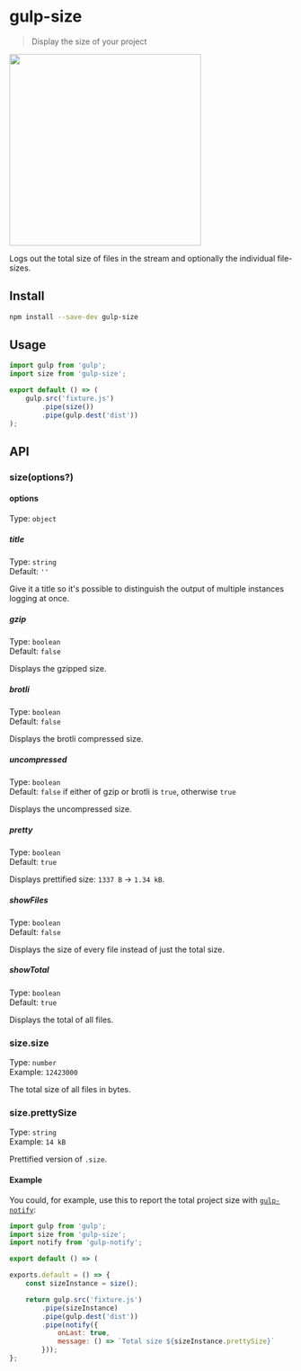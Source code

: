 # gulp-size

> Display the size of your project

<img src="screenshot.png" width="341">

Logs out the total size of files in the stream and optionally the individual file-sizes.

## Install

```sh
npm install --save-dev gulp-size
```

## Usage

```js
import gulp from 'gulp';
import size from 'gulp-size';

export default () => (
	gulp.src('fixture.js')
		.pipe(size())
		.pipe(gulp.dest('dist'))
);
```

## API

### size(options?)

#### options

Type: `object`

##### title

Type: `string`\
Default: `''`

Give it a title so it's possible to distinguish the output of multiple instances logging at once.

##### gzip

Type: `boolean`\
Default: `false`

Displays the gzipped size.

##### brotli

Type: `boolean`\
Default: `false`

Displays the brotli compressed size.

##### uncompressed

Type: `boolean`\
Default: `false` if either of gzip or brotli is `true`, otherwise `true`

Displays the uncompressed size.

##### pretty

Type: `boolean`\
Default: `true`

Displays prettified size: `1337 B` → `1.34 kB`.

##### showFiles

Type: `boolean`\
Default: `false`

Displays the size of every file instead of just the total size.

##### showTotal

Type: `boolean`\
Default: `true`

Displays the total of all files.

### size.size

Type: `number`\
Example: `12423000`

The total size of all files in bytes.

### size.prettySize

Type: `string`\
Example: `14 kB`

Prettified version of `.size`.

#### Example

You could, for example, use this to report the total project size with [`gulp-notify`](https://github.com/mikaelbr/gulp-notify):

```js
import gulp from 'gulp';
import size from 'gulp-size';
import notify from 'gulp-notify';

export default () => (

exports.default = () => {
	const sizeInstance = size();

	return gulp.src('fixture.js')
		.pipe(sizeInstance)
		.pipe(gulp.dest('dist'))
		.pipe(notify({
			onLast: true,
			message: () => `Total size ${sizeInstance.prettySize}`
		}));
};
```
